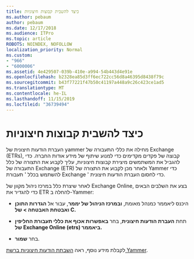 ```yaml
---
title: כיצד להשבית קבוצות חיצוניות
ms.author: pebaum
author: pebaum
ms.date: 12/17/2018
ms.audience: ITPro
ms.topic: article
ROBOTS: NOINDEX, NOFOLLOW
localization_priority: Normal
ms.custom:
- "966"
- "6000006"
ms.assetid: 4e429507-039b-410e-a994-54b443d4e91e
ms.openlocfilehash: b2328ea85d3ff6ec722cc56d8a46395d8438f79c
ms.sourcegitcommit: b43f77221f47b50c41197a448a9c26c423ce1ad5
ms.translationtype: MT
ms.contentlocale: he-IL
ms.lasthandoff: 11/15/2019
ms.locfileid: "36739494"
---
```

# <a name="how-to-disable-external-groups"></a>כיצד להשבית קבוצות חיצוניות

העברת הודעות חיצונית של yammer מחילה את כללי התעבורה של Exchange (ETRs), קבוצה של פקדים מקדימים כדי למנוע שיתוף של מידע אודות החברה. כדי להגביל את המשתמשים מיצירת קבוצות חיצוניות, עליך לקבוע את התצורה של כלל התעבורה של Exchange (ETR) ולאחר מכן לקבוע את התצורה של Yammer כדי להשתמש בכלל ' תעבורת Exchange ' כדי לחסום העברת הודעות חיצונית.
  
לאחר שיצרת כלל במרכז ניהול מקוון של Exchange Online, בצע את השלבים הבאים כדי להגדיר את ETR להחלה ב-Yammer:
  
- היכנס ליאממר כמנהל מאומת, **ובמרכז הניהול של יממר**, עבור אל **הגדרות התוכן ואבטחת האבטחה \> של C.**

- תחת **העברת הודעות חיצונית**, בחר **באפשרות אכוף את כללי תעבורת החליפין של Exchange Online (etrs) ביאממר.**

- בחר **שמור**.

לקבלת מידע נוסף, ראה [השבתת הודעות חיצוניות ברשת Yammer](https://docs.microsoft.com/yammer/work-with-external-users/disable-external-messaging).
  